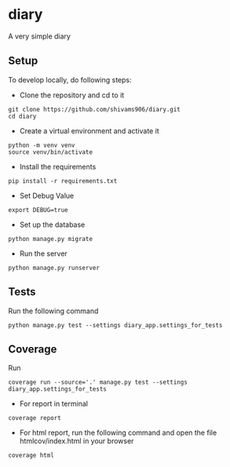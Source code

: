 # diary
A very simple diary

## Setup

To develop locally, do following steps:

- Clone the repository and cd to it

```
git clone https://github.com/shivams906/diary.git
cd diary
```

- Create a virtual environment and activate it

```
python -m venv venv
source venv/bin/activate
```

- Install the requirements

```
pip install -r requirements.txt
```

- Set Debug Value

```
export DEBUG=true
```

- Set up the database

```
python manage.py migrate
```

- Run the server

```
python manage.py runserver
```

## Tests

Run the following command

```
python manage.py test --settings diary_app.settings_for_tests
```

## Coverage

Run

```
coverage run --source='.' manage.py test --settings diary_app.settings_for_tests
```

- For report in terminal

```
coverage report
```

- For html report, run the following command and open the file htmlcov/index.html in your browser

```
coverage html
```
